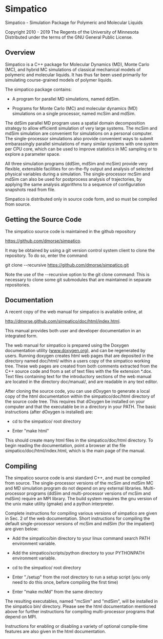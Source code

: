 
# Simpatico 

Simpatico - Simulation Package for Polymeric and Molecular Liquids

Copyright 2010 - 2019 The Regents of the University of Minnesota
Distributed under the terms of the GNU General Public License.

## Overview

Simpatico is a C++ package for Molecular Dynamics (MD), Monte Carlo 
(MC), and hybrid MC simulations of classical mechanical models of 
polymeric and molecular liquids. It has thus far been used primarily 
for simulating course-grained models of polymer liquids. 

The simpatico package contains:

- A program for parallel MD simulations, named ddSim.

- Programs for Monte Carlo (MC) and molecular dynamics (MD) 
  simulations on a single processor, named mcSim and mdSim.

The ddSim parallel MD program uses a spatial domain decomposition 
strategy to allow efficientl simulation of very large systems. 
The mcSim and mdSim simulation are convenient for simulations on
a personal computer. The single-processor simulations also provide 
convenient ways to submit embarassingly parallel simulations of 
many similar systems with one system per CPU core, which can be
used to improve statistics in MC sampling or to explore a parameter
space. 

All three simulation programs (ddSim, mdSim and mcSim) provide 
very flexible, extensible facilities for on-the-fly output and 
analysis of selected physical variables during a simulation. 
The single-processor mcSim and mdSim can also be used for
postprocess analysis of trajectories, by applying the same 
analysis algorithms to a sequence of configuration snapshots 
read from file.
   
Simpatico is distributed only in source code form, and so must 
be compiled from source.

## Getting the Source Code

The simpatico source code is maintained in the github repository
                                                                             
   <https://github.com/dmorse/simpatico>.

It may be obtained by using a git version control system client to 
clone the repository. To do so, enter the command:

   git clone --recursive https://github.com/dmorse/simpatico.git

Note the use of the --recursive option to the git clone command: 
This is necessary to clone some git submodules that are maintained 
in separate repositories. 

## Documentation

A recent copy of the web manual for simpatico is available online, at

   <http://dmorse.github.com/simpatico/doc/html/index.html>.

This manual provides both user and developer documentation in an
integrated form.

The web manual for simpatico is prepared using the Doxygen documentation
utility (www.doxygen.org), and can be regenerated by users. Running doxygen 
creates html web pages that are deposited in the directory named doc/html/ 
within a users copy of the simpatico working tree. These web pages are 
created from both comments extracted from the C++ source code and from a 
set of text files with the file extension *.dox. Text files containing text 
for the introductory sections of the web manual are located in the directory 
doc/manual/, and are readable in any text editor. 

After cloning the source code, you can use dOxygen to generate a local 
copy of the html documentation within the simpatico/doc/html directory 
of the source code tree.  This requires that dOxygen be installed on 
your computer and that the executable be in a directory in your PATH. 
The basic instructions (after dOxygen is installed) are:

  - cd to the simpatico/ root directory

  - Enter "make html"

This should create many html files in the simpatico/doc/html directory. 
To begin reading the documentation, point a browser at the file 
simpatico/doc/html/index.html, which is the main page of the manual.

## Compiling

The simpatico source code is ansi standard C++, and must be compiled 
from source. The single-processor versions of the mcSim and mdSim MC 
and MD simulation program do not depend on any external libraries. 
Multi-processor programs (ddSim and multi-processor versions of mcSim 
and mdSim) require an MPI library. The build system requires the gnu 
version of the unix make utility (gmake) and a python interpreter.

Complete instructions for compiling various versions of simpatico are 
given in Sec. 2 of the web documentation. Short instructions for 
compiling the default single-processor versions of mcSim and mdSim (for 
the impatient) are given below:

- Add the simpatico/bin directory to your linux command search PATH 
  environment variable.

- Add the simpatico/scripts/python directory to your PYTHONPATH 
  environment variable.

- cd to the simpatico/ root directory

- Enter "./setup" from the root directory to run a setup script
  (you only need to do this once, before compiling the first time)

- Enter "make mcMd" from the same directory

The resulting executables, named "mcSim" and "mdSim", will be installed in 
the simpatico bin/ directory. Please see the html documentation mentioned 
above for further instructions for compiling multi-processor programs that 
depend on MPI.

Instructions for enabling or disabling a variety of optional compile-time 
features are also given in the html documentation. 

